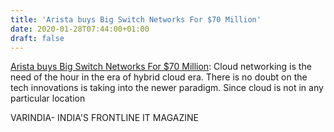 ```yaml
---
title: 'Arista buys Big Switch Networks For $70 Million'
date: 2020-01-28T07:44:00+01:00
draft: false
---
```


[Arista buys Big Switch Networks For $70 Million](https://varindia.com/news/arista-buys-big-switch-networks-for-70-million#.Xi_YUh7nOYg.blogger): Cloud networking is the need of the hour in the era of hybrid cloud era. There is no doubt on the tech innovations is taking into the newer paradigm. Since cloud is not in any particular location  
  
VARINDIA- INDIA'S FRONTLINE IT MAGAZINE